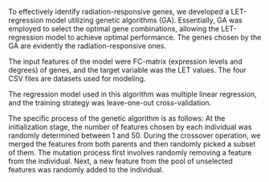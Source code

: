 To effectively identify radiation-responsive genes, we developed a LET-regression model utilizing genetic algorithms (GA). Essentially, GA was employed to select the optimal gene combinations, allowing the LET-regression model to achieve optimal performance. The genes chosen by the GA are evidently the radiation-responsive ones.

The input features of the model were FC-matrix (expression levels and degrees) of genes, and the target variable was the LET values. The four CSV files are datasets used for modeling.

The regression model used in this algorithm was multiple linear regression, and the training strategy was leave-one-out cross-validation.

The specific process of the genetic algorithm is as follows: At the initialization stage, the number of features chosen by each individual was randomly determined between 1 and 50. During the crossover operation, we merged the features from both parents and then randomly picked a subset of them. The mutation process first involves randomly removing a feature from the individual. Next, a new feature from the pool of unselected features was randomly added to the individual.
